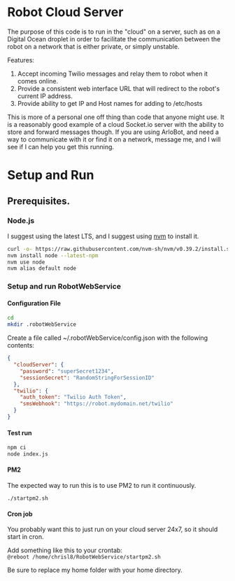 Robot Cloud Server
====================

The purpose of this code is to run in the "cloud" on a server, such as on a Digital Ocean droplet in order to facilitate the communication between the robot on a network that is either private, or simply unstable.

Features:
1. Accept incoming Twilio messages and relay them to robot when it comes online.  
2. Provide a consistent web interface URL that will redirect to the robot's current IP address. 
3. Provide ability to get IP and Host names for adding to /etc/hosts 

This is more of a personal one off thing than code that anyone might use.
It is a reasonably good example of a cloud Socket.io server with the ability to store and forward messages though.
If you are using ArloBot, and need a way to communicate with it or find it on a network, message me, and I will see if I can help you get this running.  

# Setup and Run

## Prerequisites.

### Node.js
I suggest using the latest LTS, and I suggest using [nvm](https://github.com/nvm-sh/nvm) to install it.
```bash
curl -o- https://raw.githubusercontent.com/nvm-sh/nvm/v0.39.2/install.sh | bash
nvm install node --latest-npm
nvm use node
nvm alias default node
```

### Setup and run RobotWebService

#### Configuration File
```bash
cd
mkdir .robotWebService
```
Create a file called ~/.robotWebService/config.json with the following contents:
```json
{
  "cloudServer": {
    "password": "superSecret1234",
    "sessionSecret": "RandomStringForSessionID"
  },
  "twilio": {
    "auth_token": "Twilio Auth Token",
    "smsWebhook": "https://robot.mydomain.net/twilio"
  }
}
```

#### Test run
```bash
npm ci
node index.js
```

#### PM2
The expected way to run this is to use PM2 to run it continuously. 

`./startpm2.sh`

#### Cron job
You probably want this to just run on your cloud server 24x7, so it should start in cron.

Add something like this to your crontab:  
`@reboot /home/chrisl8/RobotWebService/startpm2.sh`  

Be sure to replace my home folder with your home directory.